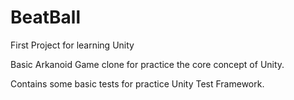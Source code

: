 # BeatBall

First Project for learning Unity

Basic Arkanoid Game clone for practice the core concept of Unity.

Contains some basic tests for practice Unity Test Framework.
